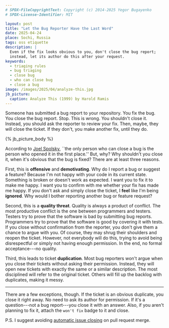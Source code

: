 ```yaml
---
# SPDX-FileCopyrightText: Copyright (c) 2014-2025 Yegor Bugayenko
# SPDX-License-Identifier: MIT

layout: post
title: "Let the Bug Reporter Have the Last Word"
date: 2025-04-24
place: Sochi, Russia
tags: oss etiquette
description: |
  Even if the fix looks obvious to you, don't close the bug report;
  instead, let its author do this after your request.
keywords:
  - triaging rules
  - bug triaging
  - close bug
  - who can close bug
  - close a bug
image: /images/2025/04/analyze-this.jpg
jb_picture:
  caption: Analyze This (1999) by Harold Ramis
---
```


Someone has submitted a bug report to your repository.
You fix the bug.
You close the bug report.
Stop.
This is wrong.
You shouldn't close it.
Instead, you should ask the reporter to review your fix.
Then, maybe, they will close the ticket.
If they don't, you make another fix, until they do.

<!--more-->

{% jb_picture_body %}

According to [Joel Spolsky], ``the only person who can close a bug is the person who opened it in the first place.''
But, why?
Why shouldn't you close it, when it's obvious that the bug is fixed?
There are at least three reasons.

First, this is **offensive** and **demotivating**.
Why do I report a bug or suggest a feature?
Because I'm not happy with your code in its current state.
Something is broken or doesn't work as expected.
I want you to fix it to make me happy.
I want you to confirm with me whether your fix has made me happy.
If you don't ask and simply close the ticket, I **feel** like I'm being **ignored**.
Why would I bother reporting another bug or feature request?

Second, this is a **quality threat**.
Quality is always a product of conflict.
The most productive conflict is the one between programmers and testers.
Testers try to prove that the software is bad by submitting bug reports.
Programmers try to prove that the software is good by covering it with tests.
If you close without confirmation from the reporter, you don't give them a chance to argue with you.
Of course, they may shrug their shoulders and reopen the ticket.
However, not everybody will do this, trying to avoid being disrespectful or simply not having enough permission.
In the end, no formal acceptance---no quality.

Third, this leads to ticket **duplication**.
Most bug reporters won't argue when you close their tickets without asking their permission.
Instead, they will open new tickets with exactly the same or a similar description.
The most disciplined will refer to the original ticket.
Others will fill up the backlog with duplicates, making it messy.

<hr/>

There are a few exceptions, though.
If the ticket is an obvious duplicate, you close it right away.
No need to ask its author for permission.
If it's a question---not a bug report---you close it with an answer.
Also, if you aren't planning to fix it, attach the `won't fix` badge to it and close.

P.S. I suggest avoiding [automatic issue closing] on pull request merge.

[Joel Spolsky]: https://www.joelonsoftware.com/2000/11/08/painless-bug-tracking/
[automatic issue closing]: https://docs.github.com/en/issues/tracking-your-work-with-issues/using-issues/linking-a-pull-request-to-an-issue
